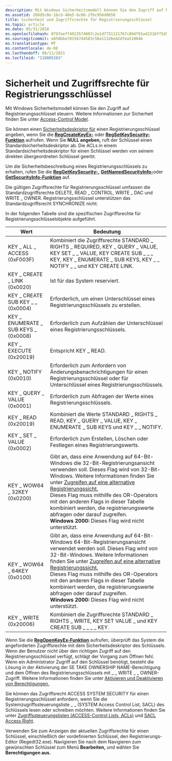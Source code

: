 ```yaml
---
description: Mit Windows Sicherheitsmodell können Sie den Zugriff auf Registrierungsschlüssel steuern. Weitere Informationen zur Sicherheit finden Sie unter Access-Control Model.
ms.assetid: 266d5c8e-1bcd-48e5-bc06-2fbc956d8658
title: Sicherheit und Zugriffsrechte für Registrierungsschlüssel
ms.topic: article
ms.date: 05/31/2018
ms.openlocfilehash: 0797eeff4923574007c2e1d7751121767c894f91a42316ff5d581ee2d18b6d51
ms.sourcegitcommit: e858bbe701567d4583c50a11326e42d7ea51804b
ms.translationtype: MT
ms.contentlocale: de-DE
ms.lasthandoff: 08/11/2021
ms.locfileid: "118885203"
---
```

# <a name="registry-key-security-and-access-rights"></a>Sicherheit und Zugriffsrechte für Registrierungsschlüssel

Mit Windows Sicherheitsmodell können Sie den Zugriff auf Registrierungsschlüssel steuern. Weitere Informationen zur Sicherheit finden Sie unter [Access-Control Model](/windows/desktop/SecAuthZ/access-control-model).

Sie können einen [Sicherheitsdeskriptor für](/windows/desktop/SecAuthZ/security-descriptors) einen Registrierungsschlüssel angeben, wenn Sie die [**RegCreateKeyEx-**](/windows/desktop/api/Winreg/nf-winreg-regcreatekeyexa) oder [**RegSetKeySecurity-Funktion**](/windows/desktop/api/winreg/nf-winreg-regsetkeysecurity) aufrufen. Wenn Sie **NULL angeben,** ruft der Schlüssel einen Standardsicherheitsdeskriptor ab. Die ACLs in einem Standardsicherheitsdeskriptor für einen Schlüssel werden von seinem direkten übergeordneten Schlüssel geerbt.

Um die Sicherheitsbeschreibung eines Registrierungsschlüssels zu erhalten, rufen Sie die [**RegGetKeySecurity-,**](/windows/desktop/api/winreg/nf-winreg-reggetkeysecurity) [**GetNamedSecurityInfo-**](/windows/desktop/api/aclapi/nf-aclapi-getnamedsecurityinfoa)oder [**GetSecurityInfo-Funktion**](/windows/desktop/api/aclapi/nf-aclapi-getsecurityinfo) auf.

Die gültigen Zugriffsrechte für Registrierungsschlüssel umfassen die Standardzugriffsrechte DELETE, READ \_ CONTROL, WRITE \_ DAC und WRITE \_ OWNER. [](/windows/desktop/SecAuthZ/standard-access-rights) Registrierungsschlüssel unterstützen das Standardzugriffsrecht SYNCHRONIZE nicht.

In der folgenden Tabelle sind die spezifischen Zugriffsrechte für Registrierungsschlüsselobjekte aufgeführt.



| Wert                                         | Bedeutung                                                                                                                                                                                                                                                                                                                                                                                                                                                               |
|-----------------------------------------------|-----------------------------------------------------------------------------------------------------------------------------------------------------------------------------------------------------------------------------------------------------------------------------------------------------------------------------------------------------------------------------------------------------------------------------------------------------------------------|
| KEY \_ ALL \_ ACCESS (0xF003F)<br/>         | Kombiniert die Zugriffsrechte STANDARD \_ RIGHTS \_ REQUIRED, KEY \_ QUERY \_ VALUE, KEY SET \_ \_ VALUE, KEY CREATE SUB \_ \_ \_ KEY, KEY \_ ENUMERATE \_ SUB KEYS, KEY \_ \_ NOTIFY \_ \_ und KEY CREATE LINK.<br/>                                                                                                                                                                                                                                                                           |
| KEY \_ CREATE \_ LINK (0x0020)<br/>         | Ist für das System reserviert.<br/>                                                                                                                                                                                                                                                                                                                                                                                                                                   |
| KEY \_ CREATE SUB KEY \_ \_ (0x0004)<br/>     | Erforderlich, um einen Unterschlüssel eines Registrierungsschlüssels zu erstellen.<br/>                                                                                                                                                                                                                                                                                                                                                                                                             |
| KEY \_ ENUMERATE \_ SUB KEYS \_ (0x0008)<br/> | Erforderlich zum Aufzählen der Unterschlüssel eines Registrierungsschlüssels.<br/>                                                                                                                                                                                                                                                                                                                                                                                                       |
| KEY \_ EXECUTE (0x20019)<br/>             | Entspricht KEY \_ READ.<br/>                                                                                                                                                                                                                                                                                                                                                                                                                                   |
| KEY \_ NOTIFY (0x0010)<br/>               | Erforderlich zum Anfordern von Änderungsbenachrichtigungen für einen Registrierungsschlüssel oder für Unterschlüssel eines Registrierungsschlüssels.<br/>                                                                                                                                                                                                                                                                                                                                                              |
| KEY \_ QUERY \_ VALUE (0x0001)<br/>         | Erforderlich zum Abfragen der Werte eines Registrierungsschlüssels.<br/>                                                                                                                                                                                                                                                                                                                                                                                                            |
| KEY \_ READ (0x20019)<br/>                | Kombiniert die Werte STANDARD \_ RIGHTS \_ READ, KEY \_ QUERY \_ VALUE, KEY \_ ENUMERATE \_ SUB KEYS und KEY \_ \_ NOTIFY.<br/>                                                                                                                                                                                                                                                                                                                                                 |
| KEY \_ SET \_ VALUE (0x0002)<br/>           | Erforderlich zum Erstellen, Löschen oder Festlegen eines Registrierungswerts.<br/>                                                                                                                                                                                                                                                                                                                                                                                                       |
| KEY \_ WOW64 \_ 32KEY (0x0200)<br/>         | Gibt an, dass eine Anwendung auf 64-Bit-Windows die 32-Bit-Registrierungsansicht verwenden soll. Dieses Flag wird von 32-Bit-Windows. Weitere Informationen finden Sie unter [Zugreifen auf eine alternative Registrierungssicht.](/windows/desktop/WinProg64/accessing-an-alternate-registry-view)<br/> Dieses Flag muss mithilfe des OR-Operators mit den anderen Flags in dieser Tabelle kombiniert werden, die registrierungswerte abfragen oder darauf zugreifen.<br/> **Windows 2000:** Dieses Flag wird nicht unterstützt.<br/> |
| KEY \_ WOW64 \_ 64KEY (0x0100)<br/>         | Gibt an, dass eine Anwendung auf 64-Bit-Windows 64-Bit-Registrierungsansicht verwendet werden soll. Dieses Flag wird von 32-Bit-Windows. Weitere Informationen finden Sie unter [Zugreifen auf eine alternative Registrierungssicht.](/windows/desktop/WinProg64/accessing-an-alternate-registry-view)<br/> Dieses Flag muss mithilfe des OR-Operators mit den anderen Flags in dieser Tabelle kombiniert werden, die registrierungswerte abfragen oder darauf zugreifen.<br/> **Windows 2000:** Dieses Flag wird nicht unterstützt.<br/> |
| KEY \_ WRITE (0x20006)<br/>               | Kombiniert die Zugriffsrechte STANDARD \_ RIGHTS \_ WRITE, KEY SET VALUE \_ und KEY CREATE SUB \_ \_ \_ \_ KEY.<br/>                                                                                                                                                                                                                                                                                                                                                            |



 

Wenn Sie die [**RegOpenKeyEx-Funktion**](/windows/desktop/api/Winreg/nf-winreg-regopenkeyexa) aufrufen, überprüft das System die angeforderten Zugriffsrechte mit dem Sicherheitsdeskriptor des Schlüssels. Wenn der Benutzer nicht über den richtigen Zugriff auf den Registrierungsschlüssel verfügt, schlägt der Vorgang zum Öffnen fehl. Wenn ein Administrator Zugriff auf den Schlüssel benötigt, besteht die Lösung in der Aktivierung der SE TAKE OWNERSHIP NAME-Berechtigung und dem Öffnen des Registrierungsschlüssels mit \_ \_ WRITE \_ \_ OWNER-Zugriff. Weitere Informationen finden Sie unter [Aktivieren und Deaktivieren von Berechtigungen.](/windows/desktop/SecAuthZ/enabling-and-disabling-privileges-in-c--)

Sie können das Zugriffsrecht ACCESS SYSTEM SECURITY für einen Registrierungsschlüssel anfordern, wenn Sie die Systemzugriffssteuerungsliste \_ \_ (SYSTEM Access Control List, SACL) des Schlüssels lesen oder schreiben möchten. Weitere Informationen finden Sie unter [Zugriffssteuerungslisten (ACCESS-Control Lists, ACLs)](/windows/desktop/SecAuthZ/access-control-lists) und [SACL Access Right](/windows/desktop/SecAuthZ/sacl-access-right).

Verwenden Sie zum Anzeigen der aktuellen Zugriffsrechte für einen Schlüssel, einschließlich der vordefinierten Schlüssel, den Registrierungs-Editor (Regedt32.exe). Navigieren Sie nach dem Navigieren zum gewünschten Schlüssel zum Menü **Bearbeiten,** und wählen Sie **Berechtigungen aus.**

 

